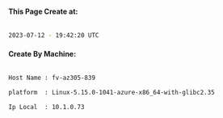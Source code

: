 
   
#### This Page Create at:

```bash

2023-07-12 - 19:42:20 UTC

```

#### Create By Machine:

```bash

Host Name : fv-az305-839

platform  : Linux-5.15.0-1041-azure-x86_64-with-glibc2.35

Ip Local  : 10.1.0.73

```

